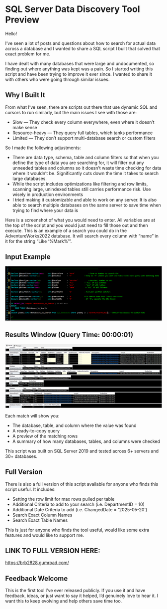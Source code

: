 # SQL Server Data Discovery Tool Preview

Hello!

I’ve seen a lot of posts and questions about how to search for actual data across a database and I wanted to share a SQL script I built that solved that exact problem for me.

I have dealt with many databases that were large and undocumented, so finding out where anything was kept was a pain. So I started writing this script and have been trying to improve it ever since. I wanted to share it with others who were going through similar issues.

## Why I Built It

From what I’ve seen, there are scripts out there that use dynamic SQL and cursors to run similarly, but the main issues I see with those are:

- Slow — They check every column everywhere, even where it doesn’t make sense
- Resource-heavy — They query full tables, which tanks performance
- Limited — They don’t support multi-database search or custom filters

So I made the following adjustments:

- There are data type, schema, table and column filters so that when you define the type of data you are searching for, it will filter out any unneeded tables and columns so it doesn’t waste time checking for data where it wouldn’t be. Significantly cuts down the time it takes to search large databases.
- While the script includes optimizations like filtering and row limits, scanning large, unindexed tables still carries performance risk. Use wisely in production environments
- I tried making it customizable and able to work on any server. It is also able to search multiple databases on the same server to save time when trying to find where your data is

Here is a screenshot of what you would need to enter. All variables are at the top of the script and you would just need to fill those out and then execute.
This is an example of a search you could do in the AdventureWorks2022 database. It will search every column with “name” in it for the string “Like ‘%Mark%’”.

## Input Example
![Inputs Example](Preview%20Example%20Input.png)

## Results Window (Query Time: 00:00:01)
![Results Example](Preview%20Example%20Results.png)

Each match will show you:
- The database, table, and column where the value was found
- A ready-to-copy query
- A preview of the matching rows
- A summary of how many databases, tables, and columns were checked

This script was built on SQL Server 2019 and tested across 6+ servers and 30+ databases.

## Full Version

There is also a full version of this script available for anyone who finds this script useful.
It includes:
- Setting the row limit for max rows pulled per table
- Additional Criteria to add to your search (i.e. DepartmentID = 10)
- Additional Date Criteria to add (i.e. ChangedDate = '2025-05-20')
- Search Exact Column Names
- Search Exact Table Names

This is just for anyone who finds the tool useful, would like some extra features and would like to support me.

## LINK TO FULL VERSION HERE:
https://brb2828.gumroad.com/

## Feedback Welcome
This is the first tool I’ve ever released publicly. If you use it and have feedback, ideas, or just want to say it helped, I’d genuinely love to hear it. I want this to keep evolving and help others save time too.

